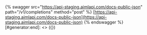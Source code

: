[#generator:start]: <> ({ "template": "swagger" })
{% swagger src="https://api-staging.aimlapi.com/docs-public-json" path="/v1/completions" method="post" %}
[https://api-staging.aimlapi.com/docs-public-json](https://api-staging.aimlapi.com/docs-public-json)
{% endswagger %}
[#generator:end]: <> ({})